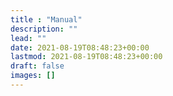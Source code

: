 ```yaml
---
title : "Manual"
description: ""
lead: ""
date: 2021-08-19T08:48:23+00:00
lastmod: 2021-08-19T08:48:23+00:00
draft: false
images: []
---
```

